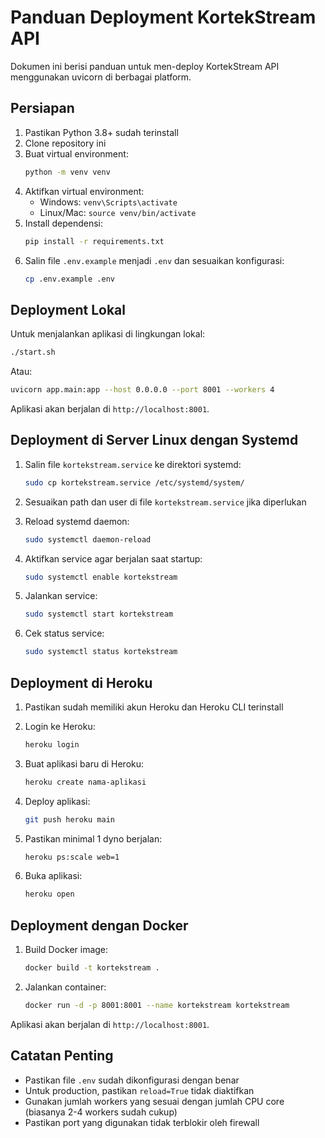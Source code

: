 # Panduan Deployment KortekStream API

Dokumen ini berisi panduan untuk men-deploy KortekStream API menggunakan uvicorn di berbagai platform.

## Persiapan

1. Pastikan Python 3.8+ sudah terinstall
2. Clone repository ini
3. Buat virtual environment:
   ```bash
   python -m venv venv
   ```
4. Aktifkan virtual environment:
   - Windows: `venv\Scripts\activate`
   - Linux/Mac: `source venv/bin/activate`
5. Install dependensi:
   ```bash
   pip install -r requirements.txt
   ```
6. Salin file `.env.example` menjadi `.env` dan sesuaikan konfigurasi:
   ```bash
   cp .env.example .env
   ```

## Deployment Lokal

Untuk menjalankan aplikasi di lingkungan lokal:

```bash
./start.sh
```

Atau:

```bash
uvicorn app.main:app --host 0.0.0.0 --port 8001 --workers 4
```

Aplikasi akan berjalan di `http://localhost:8001`.

## Deployment di Server Linux dengan Systemd

1. Salin file `kortekstream.service` ke direktori systemd:
   ```bash
   sudo cp kortekstream.service /etc/systemd/system/
   ```

2. Sesuaikan path dan user di file `kortekstream.service` jika diperlukan

3. Reload systemd daemon:
   ```bash
   sudo systemctl daemon-reload
   ```

4. Aktifkan service agar berjalan saat startup:
   ```bash
   sudo systemctl enable kortekstream
   ```

5. Jalankan service:
   ```bash
   sudo systemctl start kortekstream
   ```

6. Cek status service:
   ```bash
   sudo systemctl status kortekstream
   ```

## Deployment di Heroku

1. Pastikan sudah memiliki akun Heroku dan Heroku CLI terinstall
2. Login ke Heroku:
   ```bash
   heroku login
   ```

3. Buat aplikasi baru di Heroku:
   ```bash
   heroku create nama-aplikasi
   ```

4. Deploy aplikasi:
   ```bash
   git push heroku main
   ```

5. Pastikan minimal 1 dyno berjalan:
   ```bash
   heroku ps:scale web=1
   ```

6. Buka aplikasi:
   ```bash
   heroku open
   ```

## Deployment dengan Docker

1. Build Docker image:
   ```bash
   docker build -t kortekstream .
   ```

2. Jalankan container:
   ```bash
   docker run -d -p 8001:8001 --name kortekstream kortekstream
   ```

Aplikasi akan berjalan di `http://localhost:8001`.

## Catatan Penting

- Pastikan file `.env` sudah dikonfigurasi dengan benar
- Untuk production, pastikan `reload=True` tidak diaktifkan
- Gunakan jumlah workers yang sesuai dengan jumlah CPU core (biasanya 2-4 workers sudah cukup)
- Pastikan port yang digunakan tidak terblokir oleh firewall